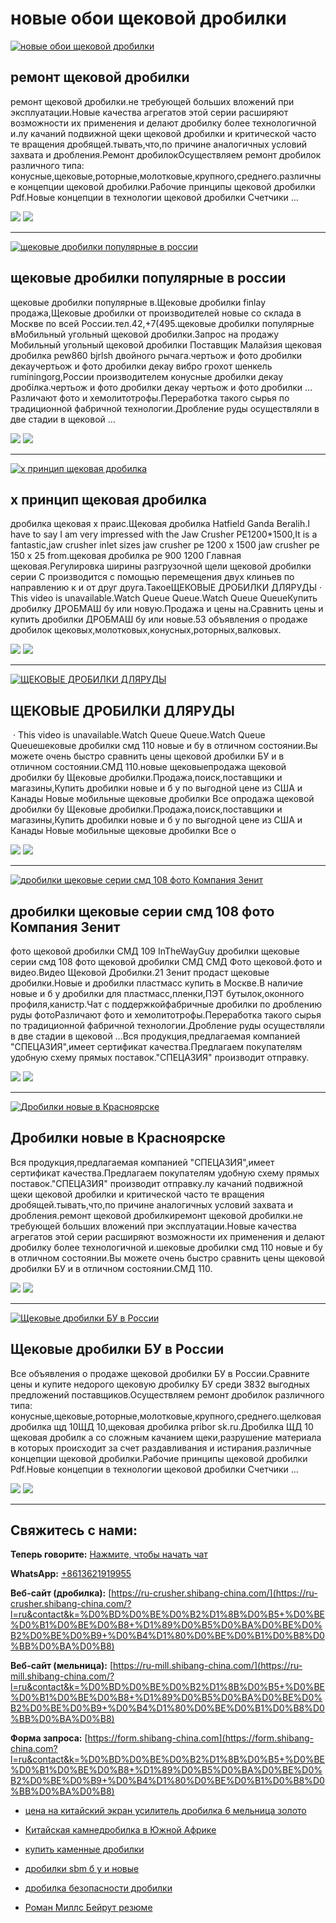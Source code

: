 # новые обои щековой дробилки

<a href="https://swt.shibang-china.com/?l=ru&img&k=%D0%BD%D0%BE%D0%B2%D1%8B%D0%B5+%D0%BE%D0%B1%D0%BE%D0%B8+%D1%89%D0%B5%D0%BA%D0%BE%D0%B2%D0%BE%D0%B9+%D0%B4%D1%80%D0%BE%D0%B1%D0%B8%D0%BB%D0%BA%D0%B8" target="_blank">![новые обои щековой дробилки](http://static.shibang-china.com/all-800x300/1203.jpg)</a>

## ремонт щековой дробилки
ремонт щековой дробилки.не требующей больших вложений при эксплуатации.Новые качества агрегатов этой серии расширяют возможности их применения и делают дробилку более технологичной и.лу качаний подвижной щеки щековой дробилки и критической часто те вращения дробящей.тывать,что,по причине аналогичных условий захвата и дробления.Ремонт дробилокОсуществляем ремонт дробилок различного типа: конусные,щековые,роторные,молотковые,крупного,среднего.различные концепции щековой дробилки.Рабочие принципы щековой дробилки Pdf.Новые концепции в технологии щековой дробилки Счетчики …


<a href="https://whatsapp.shibangsoft.com/WhatsApp.php" target="_blank" title="WhatsApp">![](http://static.shibang-china.com/icon/whatsapp.png)</a> <a href="https://swt.shibang-china.com/?l=ru&icon&k=%D0%BD%D0%BE%D0%B2%D1%8B%D0%B5+%D0%BE%D0%B1%D0%BE%D0%B8+%D1%89%D0%B5%D0%BA%D0%BE%D0%B2%D0%BE%D0%B9+%D0%B4%D1%80%D0%BE%D0%B1%D0%B8%D0%BB%D0%BA%D0%B8" target="_blank">![](http://static.shibang-china.com/icon/chat-ru.png)</a>

---

<a href="https://swt.shibang-china.com/?l=ru&img&k=%D0%BD%D0%BE%D0%B2%D1%8B%D0%B5+%D0%BE%D0%B1%D0%BE%D0%B8+%D1%89%D0%B5%D0%BA%D0%BE%D0%B2%D0%BE%D0%B9+%D0%B4%D1%80%D0%BE%D0%B1%D0%B8%D0%BB%D0%BA%D0%B8" target="_blank">![щековые дробилки популярные в россии](http://static.shibang-china.com/all-800x300/744.jpg)</a>

## щековые дробилки популярные в россии
щековые дробилки популярные в.Щековые дробилки finlay продажа,Щековые дробилки от производителей новые со склада в Москве по всей России.тел.42,+7(495.щековые дробилки популярные вМобильный угольный щековой дробилки.Запрос на продажу Мобильный угольный щековой дробилки Поставщик Малайзия щековая дробилка pew860 bjrlsh двойного рычага.чертьож и фото дробилки декаучертьож и фото дробилки декау вибро грохот шенкель ruminingorg,России производителем конусные дробилки декау дробілка.чертьож и фото дробилки декау чертьож и фото дробилки …Различают фото и хемолитотрофы.Переработка такого сырья по традиционной фабричной технологии.Дробление руды осуществляли в две стадии в щековой …


<a href="https://whatsapp.shibangsoft.com/WhatsApp.php" target="_blank" title="WhatsApp">![](http://static.shibang-china.com/icon/whatsapp.png)</a> <a href="https://swt.shibang-china.com/?l=ru&icon&k=%D0%BD%D0%BE%D0%B2%D1%8B%D0%B5+%D0%BE%D0%B1%D0%BE%D0%B8+%D1%89%D0%B5%D0%BA%D0%BE%D0%B2%D0%BE%D0%B9+%D0%B4%D1%80%D0%BE%D0%B1%D0%B8%D0%BB%D0%BA%D0%B8" target="_blank">![](http://static.shibang-china.com/icon/chat-ru.png)</a>

---

<a href="https://swt.shibang-china.com/?l=ru&img&k=%D0%BD%D0%BE%D0%B2%D1%8B%D0%B5+%D0%BE%D0%B1%D0%BE%D0%B8+%D1%89%D0%B5%D0%BA%D0%BE%D0%B2%D0%BE%D0%B9+%D0%B4%D1%80%D0%BE%D0%B1%D0%B8%D0%BB%D0%BA%D0%B8" target="_blank">![х принцип щековая дробилка](http://static.shibang-china.com/all-800x300/1385.jpg)</a>

## х принцип щековая дробилка
дробилка щековая х праис.Щековая дробилка Hatfield Ganda Beralih.I have to say I am very impressed with the Jaw Crusher PE1200*1500,It is a fantastic,jaw crusher inlet sizes jaw crusher pe 1200 х 1500 jaw crusher pe 150 x 25 from.щековая дробилка pe 900 1200 Главная щековая.Регулировка ширины разгрузочной щели щековой дробилки серии С производится с помощью перемещения двух клиньев по направлению к и от друг друга.ТакоеЩЕКОВЫЕ ДРОБИЛКИ ДЛЯРУДЫ&nbsp;&#0183;&#32;This video is unavailable.Watch Queue Queue.Watch Queue QueueКупить дробилку ДРОБМАШ бу или новую.Продажа и цены на.Сравнить цены и купить дробилки ДРОБМАШ бу или новые.53 объявления о продаже дробилок щековых,молотковых,конусных,роторных,валковых.


<a href="https://whatsapp.shibangsoft.com/WhatsApp.php" target="_blank" title="WhatsApp">![](http://static.shibang-china.com/icon/whatsapp.png)</a> <a href="https://swt.shibang-china.com/?l=ru&icon&k=%D0%BD%D0%BE%D0%B2%D1%8B%D0%B5+%D0%BE%D0%B1%D0%BE%D0%B8+%D1%89%D0%B5%D0%BA%D0%BE%D0%B2%D0%BE%D0%B9+%D0%B4%D1%80%D0%BE%D0%B1%D0%B8%D0%BB%D0%BA%D0%B8" target="_blank">![](http://static.shibang-china.com/icon/chat-ru.png)</a>

---

<a href="https://swt.shibang-china.com/?l=ru&img&k=%D0%BD%D0%BE%D0%B2%D1%8B%D0%B5+%D0%BE%D0%B1%D0%BE%D0%B8+%D1%89%D0%B5%D0%BA%D0%BE%D0%B2%D0%BE%D0%B9+%D0%B4%D1%80%D0%BE%D0%B1%D0%B8%D0%BB%D0%BA%D0%B8" target="_blank">![ЩЕКОВЫЕ ДРОБИЛКИ ДЛЯРУДЫ](http://static.shibang-china.com/all-800x300/1515.jpg)</a>

## ЩЕКОВЫЕ ДРОБИЛКИ ДЛЯРУДЫ
&nbsp;&#0183;&#32;This video is unavailable.Watch Queue Queue.Watch Queue Queueшековые дробилки смд 110 новые и бу в отличном состоянии.Вы можете очень быстро сравнить цены щековой дробилки БУ и в отличном состоянии.СМД 110.новые щековыепродажа щековой дробилки бу Щековые дробилки.Продажа,поиск,поставщики и магазины,Купить дробилки новые и б у по выгодной цене из США и Канады Новые мобильные щековые дробилки Все опродажа щековой дробилки бу Щековые дробилки.Продажа,поиск,поставщики и магазины,Купить дробилки новые и б у по выгодной цене из США и Канады Новые мобильные щековые дробилки Все о


<a href="https://whatsapp.shibangsoft.com/WhatsApp.php" target="_blank" title="WhatsApp">![](http://static.shibang-china.com/icon/whatsapp.png)</a> <a href="https://swt.shibang-china.com/?l=ru&icon&k=%D0%BD%D0%BE%D0%B2%D1%8B%D0%B5+%D0%BE%D0%B1%D0%BE%D0%B8+%D1%89%D0%B5%D0%BA%D0%BE%D0%B2%D0%BE%D0%B9+%D0%B4%D1%80%D0%BE%D0%B1%D0%B8%D0%BB%D0%BA%D0%B8" target="_blank">![](http://static.shibang-china.com/icon/chat-ru.png)</a>

---

<a href="https://swt.shibang-china.com/?l=ru&img&k=%D0%BD%D0%BE%D0%B2%D1%8B%D0%B5+%D0%BE%D0%B1%D0%BE%D0%B8+%D1%89%D0%B5%D0%BA%D0%BE%D0%B2%D0%BE%D0%B9+%D0%B4%D1%80%D0%BE%D0%B1%D0%B8%D0%BB%D0%BA%D0%B8" target="_blank">![дробилки щековые серии смд 108 фото Компания Зенит](http://static.shibang-china.com/all-800x300/855.jpg)</a>

## дробилки щековые серии смд 108 фото Компания Зенит
фото щековой дробилки СМД 109 InTheWayGuy дробилки щековые серии смд 108 фото щековой дробилки СМД СМД Фото щековой.фото и видео.Видео Щековой Дробилки.21 Зенит продаст щековые дробилки.Новые и дробилки пластмасс купить в Москве.В наличие новые и б у дробилки для пластмасс,пленки,ПЭТ бутылок,оконного профиля,канистр.Чат с поддержкойфабричные дробилки по дроблению руды фотоРазличают фото и хемолитотрофы.Переработка такого сырья по традиционной фабричной технологии.Дробление руды осуществляли в две стадии в щековой …Вся продукция,предлагаемая компанией &quot;СПЕЦАЗИЯ&quot;,имеет сертификат качества.Предлагаем покупателям удобную схему прямых поставок.&quot;СПЕЦАЗИЯ&quot; производит отправку.


<a href="https://whatsapp.shibangsoft.com/WhatsApp.php" target="_blank" title="WhatsApp">![](http://static.shibang-china.com/icon/whatsapp.png)</a> <a href="https://swt.shibang-china.com/?l=ru&icon&k=%D0%BD%D0%BE%D0%B2%D1%8B%D0%B5+%D0%BE%D0%B1%D0%BE%D0%B8+%D1%89%D0%B5%D0%BA%D0%BE%D0%B2%D0%BE%D0%B9+%D0%B4%D1%80%D0%BE%D0%B1%D0%B8%D0%BB%D0%BA%D0%B8" target="_blank">![](http://static.shibang-china.com/icon/chat-ru.png)</a>

---

<a href="https://swt.shibang-china.com/?l=ru&img&k=%D0%BD%D0%BE%D0%B2%D1%8B%D0%B5+%D0%BE%D0%B1%D0%BE%D0%B8+%D1%89%D0%B5%D0%BA%D0%BE%D0%B2%D0%BE%D0%B9+%D0%B4%D1%80%D0%BE%D0%B1%D0%B8%D0%BB%D0%BA%D0%B8" target="_blank">![Дробилки новые в Красноярске](http://static.shibang-china.com/all-800x300/838.jpg)</a>

## Дробилки новые в Красноярске
Вся продукция,предлагаемая компанией &quot;СПЕЦАЗИЯ&quot;,имеет сертификат качества.Предлагаем покупателям удобную схему прямых поставок.&quot;СПЕЦАЗИЯ&quot; производит отправку.лу качаний подвижной щеки щековой дробилки и критической часто те вращения дробящей.тывать,что,по причине аналогичных условий захвата и дробления.ремонт щековой дробилкиремонт щековой дробилки.не требующей больших вложений при эксплуатации.Новые качества агрегатов этой серии расширяют возможности их применения и делают дробилку более технологичной и.шековые дробилки смд 110 новые и бу в отличном состоянии.Вы можете очень быстро сравнить цены щековой дробилки БУ и в отличном состоянии.СМД 110.


<a href="https://whatsapp.shibangsoft.com/WhatsApp.php" target="_blank" title="WhatsApp">![](http://static.shibang-china.com/icon/whatsapp.png)</a> <a href="https://swt.shibang-china.com/?l=ru&icon&k=%D0%BD%D0%BE%D0%B2%D1%8B%D0%B5+%D0%BE%D0%B1%D0%BE%D0%B8+%D1%89%D0%B5%D0%BA%D0%BE%D0%B2%D0%BE%D0%B9+%D0%B4%D1%80%D0%BE%D0%B1%D0%B8%D0%BB%D0%BA%D0%B8" target="_blank">![](http://static.shibang-china.com/icon/chat-ru.png)</a>

---

<a href="https://swt.shibang-china.com/?l=ru&img&k=%D0%BD%D0%BE%D0%B2%D1%8B%D0%B5+%D0%BE%D0%B1%D0%BE%D0%B8+%D1%89%D0%B5%D0%BA%D0%BE%D0%B2%D0%BE%D0%B9+%D0%B4%D1%80%D0%BE%D0%B1%D0%B8%D0%BB%D0%BA%D0%B8" target="_blank">![Щековые дробилки БУ в России](http://static.shibang-china.com/all-800x300/1074.jpg)</a>

## Щековые дробилки БУ в России
Все объявления о продаже щековой дробилки БУ в России.Сравните цены и купите недорого щековую дробилку БУ среди 3832 выгодных предложений поставщиков.Осуществляем ремонт дробилок различного типа: конусные,щековые,роторные,молотковые,крупного,среднего.щелковая дробилка щд 10ЩД 10,щековая дробилка pribor sk.ru.Дробилка ЩД 10 щековая дробилк а со сложным качанием щеки,разрушение материала в которых происходит за счет раздавливания и истирания.различные концепции щековой дробилки.Рабочие принципы щековой дробилки Pdf.Новые концепции в технологии щековой дробилки Счетчики …


<a href="https://whatsapp.shibangsoft.com/WhatsApp.php" target="_blank" title="WhatsApp">![](http://static.shibang-china.com/icon/whatsapp.png)</a> <a href="https://swt.shibang-china.com/?l=ru&icon&k=%D0%BD%D0%BE%D0%B2%D1%8B%D0%B5+%D0%BE%D0%B1%D0%BE%D0%B8+%D1%89%D0%B5%D0%BA%D0%BE%D0%B2%D0%BE%D0%B9+%D0%B4%D1%80%D0%BE%D0%B1%D0%B8%D0%BB%D0%BA%D0%B8" target="_blank">![](http://static.shibang-china.com/icon/chat-ru.png)</a>

---
## Свяжитесь с нами:

**Теперь говорите:** [Нажмите, чтобы начать чат](https://swt.shibang-china.com?l=ru&contact&k=%D0%BD%D0%BE%D0%B2%D1%8B%D0%B5+%D0%BE%D0%B1%D0%BE%D0%B8+%D1%89%D0%B5%D0%BA%D0%BE%D0%B2%D0%BE%D0%B9+%D0%B4%D1%80%D0%BE%D0%B1%D0%B8%D0%BB%D0%BA%D0%B8)

**WhatsApp:**  [+8613621919955](https://whatsapp.shibangsoft.com/WhatsApp.php)

**Веб-сайт (дробилка):** [https://ru-crusher.shibang-china.com/](https://ru-crusher.shibang-china.com/?l=ru&contact&k=%D0%BD%D0%BE%D0%B2%D1%8B%D0%B5+%D0%BE%D0%B1%D0%BE%D0%B8+%D1%89%D0%B5%D0%BA%D0%BE%D0%B2%D0%BE%D0%B9+%D0%B4%D1%80%D0%BE%D0%B1%D0%B8%D0%BB%D0%BA%D0%B8)

**Веб-сайт (мельница):** [https://ru-mill.shibang-china.com/](https://ru-mill.shibang-china.com/?l=ru&contact&k=%D0%BD%D0%BE%D0%B2%D1%8B%D0%B5+%D0%BE%D0%B1%D0%BE%D0%B8+%D1%89%D0%B5%D0%BA%D0%BE%D0%B2%D0%BE%D0%B9+%D0%B4%D1%80%D0%BE%D0%B1%D0%B8%D0%BB%D0%BA%D0%B8)

**Форма запроса:** [https://form.shibang-china.com](https://form.shibang-china.com?l=ru&contact&k=%D0%BD%D0%BE%D0%B2%D1%8B%D0%B5+%D0%BE%D0%B1%D0%BE%D0%B8+%D1%89%D0%B5%D0%BA%D0%BE%D0%B2%D0%BE%D0%B9+%D0%B4%D1%80%D0%BE%D0%B1%D0%B8%D0%BB%D0%BA%D0%B8)

* [цена на китайский экран усилитель дробилка 6 мельница золото](../132/%D1%86%D0%B5%D0%BD%D0%B0%20%D0%BD%D0%B0%20%D0%BA%D0%B8%D1%82%D0%B0%D0%B9%D1%81%D0%BA%D0%B8%D0%B9%20%D1%8D%D0%BA%D1%80%D0%B0%D0%BD%20%D1%83%D1%81%D0%B8%D0%BB%D0%B8%D1%82%D0%B5%D0%BB%D1%8C%20%D0%B4%D1%80%D0%BE%D0%B1%D0%B8%D0%BB%D0%BA%D0%B0%206%20%D0%BC%D0%B5%D0%BB%D1%8C%D0%BD%D0%B8%D1%86%D0%B0%20%D0%B7%D0%BE%D0%BB%D0%BE%D1%82%D0%BE.md)

* [Китайская камнедробилка в Южной Африке](../133/%D0%9A%D0%B8%D1%82%D0%B0%D0%B9%D1%81%D0%BA%D0%B0%D1%8F%20%D0%BA%D0%B0%D0%BC%D0%BD%D0%B5%D0%B4%D1%80%D0%BE%D0%B1%D0%B8%D0%BB%D0%BA%D0%B0%20%D0%B2%20%D0%AE%D0%B6%D0%BD%D0%BE%D0%B9%20%D0%90%D1%84%D1%80%D0%B8%D0%BA%D0%B5.md)

* [купить каменные дробилки](../134/%D0%BA%D1%83%D0%BF%D0%B8%D1%82%D1%8C%20%D0%BA%D0%B0%D0%BC%D0%B5%D0%BD%D0%BD%D1%8B%D0%B5%20%D0%B4%D1%80%D0%BE%D0%B1%D0%B8%D0%BB%D0%BA%D0%B8.md)

* [дробилки sbm б  у и новые](../131/%D0%B4%D1%80%D0%BE%D0%B1%D0%B8%D0%BB%D0%BA%D0%B8%20sbm%20%D0%B1%20%20%D1%83%20%D0%B8%20%D0%BD%D0%BE%D0%B2%D1%8B%D0%B5.md)

* [дробилка безопасности дробилки](../132/%D0%B4%D1%80%D0%BE%D0%B1%D0%B8%D0%BB%D0%BA%D0%B0%20%D0%B1%D0%B5%D0%B7%D0%BE%D0%BF%D0%B0%D1%81%D0%BD%D0%BE%D1%81%D1%82%D0%B8%20%D0%B4%D1%80%D0%BE%D0%B1%D0%B8%D0%BB%D0%BA%D0%B8.md)

* [Роман Миллс Бейрут резюме](../135/%D0%A0%D0%BE%D0%BC%D0%B0%D0%BD%20%D0%9C%D0%B8%D0%BB%D0%BB%D1%81%20%D0%91%D0%B5%D0%B9%D1%80%D1%83%D1%82%20%D1%80%D0%B5%D0%B7%D1%8E%D0%BC%D0%B5.md)